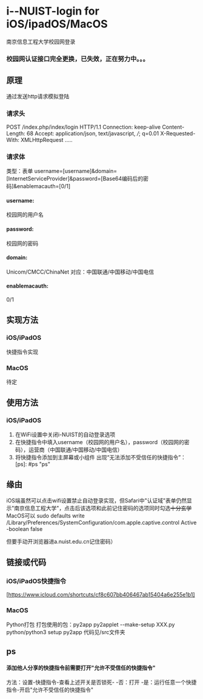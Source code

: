 # i--NUIST-login for iOS/ipadOS/MacOS
南京信息工程大学校园网登录
### 校园网认证接口完全更换，已失效，正在努力中。。。
## 原理
通过发送http请求模拟登陆
### 请求头
POST /index.php/index/login HTTP/1.1
Connection: keep-alive
Content-Length: 68
Accept: application/json, text/javascript, */*; q=0.01
X-Requested-With: XMLHttpRequest
.....
### 请求体
类型：表单
username=[username]&domain=[InternetServiceProvider]&password=[Base64编码后的密码]&enablemacauth=[0/1]
#### username:
校园网的用户名
#### password:
校园网的密码
#### domain:
Unicom/CMCC/ChinaNet
对应：中国联通/中国移动/中国电信
#### enablemacauth:
0/1

## 实现方法
### iOS/iPadOS
快捷指令实现
### MacOS
待定

## 使用方法
### iOS/iPadOS
1. 在WiFi设置中关闭i-NUIST的自动登录选项
2. 在快捷指令中填入username（校园网的用户名），password（校园网的密码），运营商（中国联通/中国移动/中国电信）
3. 将快捷指令添加到主屏幕或小组件
出现“无法添加不受信任的快捷指令”：[ps]: #ps "ps"
## 缘由
iOS端虽然可以点击wifi设置禁止自动登录实现，但Safari中"认证域"表单仍然显示"南京信息工程大学"，点击后该选项和此前记住密码的选项同时勾选~~十分玄学~~
MacOS可以 sudo defaults write /Library/Preferences/SystemConfiguration/com.apple.captive.control Active -boolean false

但要手动开浏览器进a.nuist.edu.cn记住密码）
## 链接或代码
### iOS/iPadOS快捷指令
[https://www.icloud.com/shortcuts/cf8c607bb406467ab15404a6e255e1b1]

### MacOS
Python打包
打包使用的包：py2app
py2applet --make-setup XXX.py
python/python3 setup py2app
代码见/src文件夹
## ps
#### 添加他人分享的快捷指令前需要打开"允许不受信任的快捷指令"
方法：设置-快捷指令-查看上述开关是否锁死-
-否：打开
-是：运行任意一个快捷指令-开启"允许不受信任的快捷指令"
